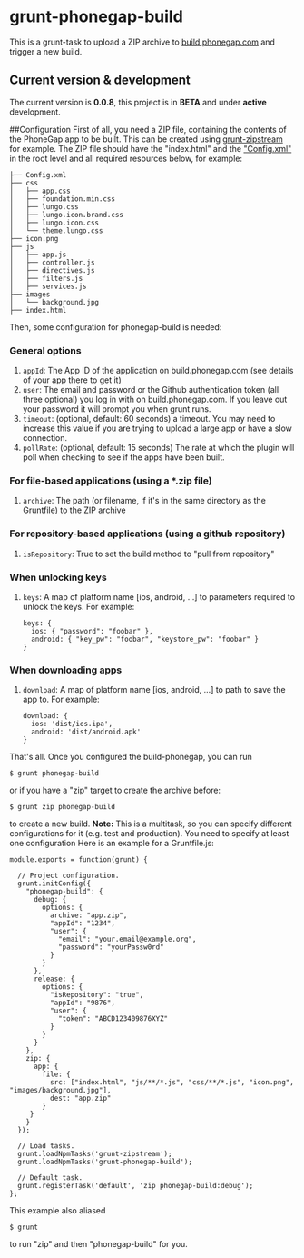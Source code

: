 # grunt-phonegap-build
This is a grunt-task to upload a ZIP archive to [build.phonegap.com](http://build.phonegap.com) and trigger a new build.

## Current version & development
The current version is **0.0.8**, this project is in **BETA** and under **active** development.

##Configuration
First of all, you need a ZIP file, containing the contents of the PhoneGap app to be built. This can be created using [grunt-zipstream](https://github.com/Two-Screen/grunt-zipstream) for example.
The ZIP file should have the "index.html" and the ["Config.xml"](http://build.phonegap.com/docs/config-xml) in the root level and all required resources below, for example:

    ├── Config.xml
    ├── css
    │   ├── app.css
    │   ├── foundation.min.css
    │   ├── lungo.css
    │   ├── lungo.icon.brand.css
    │   ├── lungo.icon.css
    │   └── theme.lungo.css
    ├── icon.png
    ├── js
    │   ├── app.js
    │   ├── controller.js
    │   ├── directives.js
    │   ├── filters.js
    │   ├── services.js
    ├── images
    │   └── background.jpg
    ├── index.html

Then, some configuration for phonegap-build is needed:

### General options
 1. ```appId```: The App ID of the application on build.phonegap.com (see details of your app there to get it)
 2. ```user```: The email and password or the Github authentication token (all three optional) you log in with on build.phonegap.com. If you leave out your password it will prompt you when grunt runs.
 3. ```timeout```: (optional, default: 60 seconds) a timeout. You may need to increase this value if you are trying to upload a large app or have a slow connection.
 4. ```pollRate```: (optional, default: 15 seconds) The rate at which the plugin will poll when checking to see if the apps have been built.

### For file-based applications (using a *.zip file)
 1. ```archive```: The path (or filename, if it's in the same directory as the Gruntfile) to the ZIP archive
 
### For repository-based applications (using a github repository)
1. ```isRepository```: True to set the build method to "pull from repository"

### When unlocking keys
 1. ```keys```: A map of platform name [ios, android, ...] to parameters required to unlock the keys. For example:

        keys: {
          ios: { "password": "foobar" },
          android: { "key_pw": "foobar", "keystore_pw": "foobar" }
        }

### When downloading apps
 1. ```download```: A map of platform name [ios, android, ...] to path to save the app to. For example:

        download: {
          ios: 'dist/ios.ipa',
          android: 'dist/android.apk'
        }

That's all. Once you configured the build-phonegap, you can run

    $ grunt phonegap-build
or if you have a "zip" target to create the archive before:

    $ grunt zip phonegap-build

to create a new build.
**Note:** This is a multitask, so you can specify different configurations for it (e.g. test and production). You need to specify at least one configuration
Here is an example for a Gruntfile.js:

    module.exports = function(grunt) {

      // Project configuration.
      grunt.initConfig({
        "phonegap-build": {
          debug: {
            options: {
              archive: "app.zip",
              "appId": "1234",
              "user": {
                "email": "your.email@example.org",
                "password": "yourPassw0rd"
              }
            }
          },
          release: {
            options: {
              "isRepository": "true",
              "appId": "9876",
              "user": {
                "token": "ABCD123409876XYZ"
              }
            }
          }
        },
        zip: {
          app: {
            file: {
              src: ["index.html", "js/**/*.js", "css/**/*.js", "icon.png", "images/background.jpg"],
              dest: "app.zip"
            }
         }
        }
      });

      // Load tasks.
      grunt.loadNpmTasks('grunt-zipstream');
      grunt.loadNpmTasks('grunt-phonegap-build');

      // Default task.
      grunt.registerTask('default', 'zip phonegap-build:debug');
    };
This example also aliased

    $ grunt
to run "zip" and then "phonegap-build" for you.
